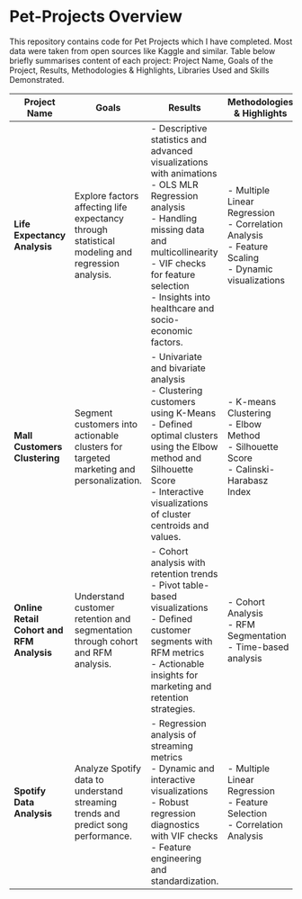 # Pet-Projects Overview

This repository contains code for Pet Projects which I have completed. Most data were taken from open sources like Kaggle and similar. Table below briefly summarises content of each project: Project Name, Goals of the Project, Results, Methodologies & Highlights, Libraries Used and Skills Demonstrated.

| **Project Name**                 | **Goals**                                                    | **Results**                                                                                                                                                                                                                                                                                                              | **Methodologies & Highlights**                                                                                         | **Libraries Used**                                                                                 | **Skills Demonstrated**                                                                                      |
|----------------------------------|-------------------------------------------------------------|--------------------------------------------------------------------------------------------------------------------------------------------------------------------------------------------------------------------------------------------------------------------------------------------------------------------------|-------------------------------------------------------------------------------------------------------------------------|---------------------------------------------------------------------------------------------------|------------------------------------------------------------------------------------------------------------|
| **Life Expectancy Analysis**     | Explore factors affecting life expectancy through statistical modeling and regression analysis. | - Descriptive statistics and advanced visualizations with animations<br>- OLS MLR Regression analysis<br>- Handling missing data and multicollinearity<br>- VIF checks for feature selection<br>- Insights into healthcare and socio-economic factors.                                                                 | - Multiple Linear Regression<br>- Correlation Analysis<br>- Feature Scaling<br>- Dynamic visualizations                 | pandas, numpy, statsmodels, scipy, sklearn, datetime, seaborn, matplotlib, plotly.express          | Data Cleaning, Statistical Modeling, Regression Diagnostics, Advanced Visualizations                      |
| **Mall Customers Clustering**    | Segment customers into actionable clusters for targeted marketing and personalization.         | - Univariate and bivariate analysis<br>- Clustering customers using K-Means<br>- Defined optimal clusters using the Elbow method and Silhouette Score<br>- Interactive visualizations of cluster centroids and values.                                                                                                   | - K-means Clustering<br>- Elbow Method<br>- Silhouette Score<br>- Calinski-Harabasz Index                              | pandas, numpy, sklearn, seaborn, matplotlib, plotly.express                                       | Clustering, Data Preprocessing, Optimal Cluster Selection, Visual Storytelling                            |
| **Online Retail Cohort and RFM Analysis** | Understand customer retention and segmentation through cohort and RFM analysis.               | - Cohort analysis with retention trends<br>- Pivot table-based visualizations<br>- Defined customer segments with RFM metrics<br>- Actionable insights for marketing and retention strategies.                                                                                                                            | - Cohort Analysis<br>- RFM Segmentation<br>- Time-based analysis                                           | pandas, numpy, datetime, seaborn, matplotlib, plotly.express                                    | Pivot Table Analysis, Segmentation, Time-based Data Analysis                                             |
| **Spotify Data Analysis**        | Analyze Spotify data to understand streaming trends and predict song performance.               | - Regression analysis of streaming metrics<br>- Dynamic and interactive visualizations<br>- Robust regression diagnostics with VIF checks<br>- Feature engineering and standardization.                                                                                                                                    | - Multiple Linear Regression<br>- Feature Selection<br>- Correlation Analysis                             | pandas, numpy, statsmodels, scipy, sklearn, seaborn, matplotlib, plotly.express               | Feature Engineering, Statistical Analysis, Regression Diagnostics, Data Visualization                    |
